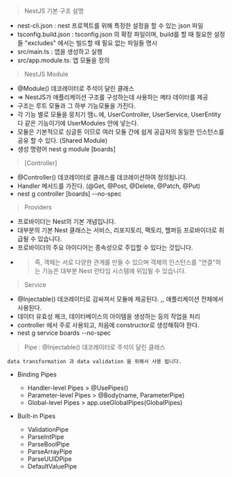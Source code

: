 > NestJS 기본 구조 설명

- nest-cli.json : nest 프로젝트를 위해 특정한 설정을 할 수 있는 json 파일
- tsconfig.build.json : tsconfig.json 의 확장 파일이며, build를 할 때 필요한 설정들 "excludes" 에서는 빌드할 때 필요 없는 파일들 명시
- src/main.ts : 앱을 생성하고 실행
- src/app.module.ts: 앱 모듈을 정의

> NestJS Module

- @Module() 데코레이터로 주석이 달린 클래스
- => NestJS가 애플리케이션 구조를 구성하는데 사용하는 메타 데이터를 제공
- 구조는 루트 모듈과 그 하부 기능모듈을 가진다.
- 각 기능 별로 모듈을 뭉치기 땜ㄴ에, UserController, UserService, UserEntity 다 같은 기능이기에 UserModules 안에 넣는다.
- 모듈은 기본적으로 싱글톤 이므로 여러 모듈 간에 쉽게 공급자의 동일한 인스턴스를 공유 할 수 있다. (Shared Module)
- 생성 명령어 nest g module [boards]

> [Controller]

- @Controller() 데코레이터로 클래스를 데코레이션하여 정의됩니다.
- Handler 메서드를 가진다. (@Get, @Post, @Delete, @Patch, @Put)
- nest g controller [boards] --no-spec

> Providers

- 프로바이더는 Nest의 기본 개념입니다.
- 대부분의 기본 Nest 클래스는 서비스, 리포지토리, 팩토리, 헬퍼등 프로바이더로 취급될 수 있습니다.
- 프로바이더의 주요 아이디어는 종속성으로 주입할 수 있다는 것입니다.
- > 즉, 객체는 서로 다양한 관계를 만들 수 있으며 객체의 인스턴스를 "연결"하는 기능은 대부분 Nest 런타임 시스템에 위임될 수 있습니다.

> Service

- @Injectable() 데코레이터로 감싸져서 모듈에 제공된다. ,, 애플리케이션 전체에서 사용된다.
- 데이터 유효성 체크, 데이터베이스의 아이템을 생성하는 등의 작업을 처리
- controller 에서 주로 사용되고, 처음에 constructor로 생성해줘야 한다.
- nest g service boards --no-spec

> Pipe
> : @Injectable() 데코레이터로 주석이 달린 클래스

    data transformation 과 data validation 을 위해서 사용 됩니다.

- Binding Pipes

  - Handler-level Pipes > @UsePipes()
  - Parameter-level Pipes > @Body(name, ParameterPipe)
  - Global-level Pipes > app.useGlobalPipes(GlobalPipes)

- Built-in Pipes
  - ValidationPipe
  - ParseIntPipe
  - ParseBoolPipe
  - ParseArrayPipe
  - ParseUUIDPipe
  - DefaultValuePipe
